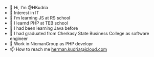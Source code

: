 - 👋 Hi, I’m @HKudria
- 👀 Interest in IT
- 🌱 I’m learning JS at RS school 
- 🌱 I learnd PHP at TEB school
- 🌱 I had been learning Java before
- 🌱 I had graduated from Cherkasy State Business College as software engineer
- 💞️ Work in NicmanGroup as PHP developr
- 📫 How to reach me herman.kudria@icloud.com 

<!---
HKudrya/HKudrya is a ✨ special ✨ repository because its `README.md` (this file) appears on your GitHub profile.
You can click the Preview link to take a look at your changes.
--->
